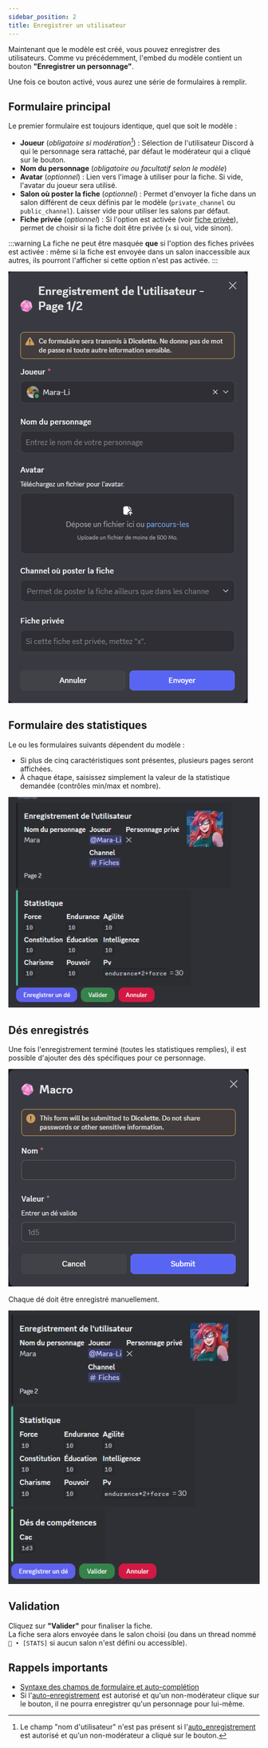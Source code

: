 ```yaml
---
sidebar_position: 2
title: Enregistrer un utilisateur
---
```


Maintenant que le modèle est créé, vous pouvez enregistrer des utilisateurs. Comme vu précédemment, l'embed du modèle contient un bouton **"Enregistrer un personnage"**.

Une fois ce bouton activé, vous aurez une série de formulaires à remplir.


## Formulaire principal

Le premier formulaire est toujours identique, quel que soit le modèle :

- **Joueur** (*obligatoire si modération[^2]*) : Sélection de l'utilisateur Discord à qui le personnage sera rattaché, par défaut le modérateur qui a cliqué sur le bouton.
- **Nom du personnage** (*obligatoire ou facultatif selon le modèle*)
- **Avatar** (*optionnel*) : Lien vers l'image à utiliser pour la fiche. Si vide, l'avatar du joueur sera utilisé.
- **Salon où poster la fiche** (*optionnel*) : Permet d'envoyer la fiche dans un salon différent de ceux définis par le modèle (`private_channel` ou `public_channel`). Laisser vide pour utiliser les salons par défaut.
- **Fiche privée** (*optionnel*) : Si l'option est activée (voir [fiche privée](./model/index.md#prochaines-étapes)), permet de choisir si la fiche doit être privée (`x` si oui, vide sinon).  

:::warning
La fiche ne peut être masquée **que** si l'option des fiches privées est activée : même si la fiche est envoyée dans un salon inaccessible aux autres, ils pourront l'afficher si cette option n'est pas activée.
:::

![Page_1](/assets/register/register_user_P1.png)

## Formulaire des statistiques

Le ou les formulaires suivants dépendent du modèle :  
- Si plus de cinq caractéristiques sont présentes, plusieurs pages seront affichées.
- À chaque étape, saisissez simplement la valeur de la statistique demandée (contrôles min/max et nombre).

![fin embed](/assets/register/fin_stat.png)

## Dés enregistrés

Une fois l'enregistrement terminé (toutes les statistiques remplies), il est possible d'ajouter des dés spécifiques pour ce personnage.

![modal_dice](/assets/register/add_dice.png)

Chaque dé doit être enregistré manuellement.

![fin](/assets/register/fin_embed.png)

## Validation

Cliquez sur **"Valider"** pour finaliser la fiche.  
La fiche sera alors envoyée dans le salon choisi (ou dans un thread nommé `📝 • [STATS]` si aucun salon n'est défini ou accessible).

## Rappels importants

- [Syntaxe des champs de formulaire et auto-complétion](../introduction/format.mdx)
- Si l'[auto-enregistrement](../config/self_registration.md) est autorisé et qu'un non-modérateur clique sur le bouton, il ne pourra enregistrer qu'un personnage pour lui-même.

[^1]: Il est possible d'utiliser un forum, qui créera automatiquement un post pour le personnage. Le joueur (ainsi que les administrateurs) seront mentionnés dans le post. 
[^2]: Le champ "nom d'utilisateur" n'est pas présent si l'[auto_enregistrement](../config/self_registration.md) est autorisé et qu'un non-modérateur a cliqué sur le bouton.
